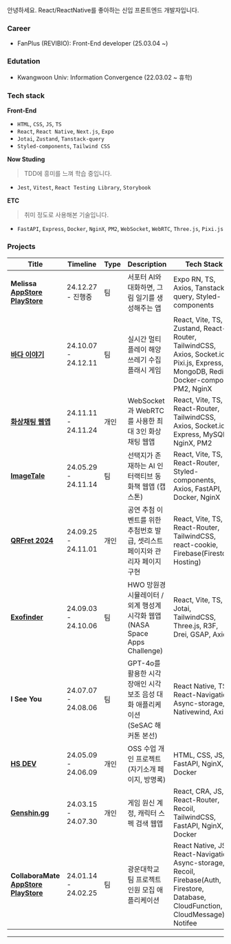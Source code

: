 안녕하세요. React/ReactNative를 좋아하는 신입 프론트엔드 개발자입니다.

### Career

- FanPlus (REVIBIO): Front-End developer (25.03.04 ~)

### Edutation

- Kwangwoon Univ: Information Convergence (22.03.02 ~ 휴학)

### **Tech stack**

**Front-End**

- `HTML`, `CSS`, `JS`, `TS`
- `React`, `React Native`, `Next.js`, `Expo`
- `Jotai`, `Zustand`, `Tanstack-query`
- `Styled-components`, `Tailwind CSS`

**Now Studing**

> TDD에 흥미를 느껴 학습 중입니다.

- `Jest`, `Vitest`, `React Testing Library`, `Storybook`

**ETC**

> 취미 정도로 사용해본 기술입니다.

- `FastAPI`, `Express`, `Docker`, `NginX`, `PM2`, `WebSocket`, `WebRTC`, `Three.js`, `Pixi.js`

### Projects

| Title                                                                                                                                                                  | Timeline            | Type | Description                                                                     | Tech Stack                                                                                                                           | Code                                                                                       |
| ---------------------------------------------------------------------------------------------------------------------------------------------------------------------- | ------------------- | ---- | ------------------------------------------------------------------------------- | ------------------------------------------------------------------------------------------------------------------------------------ | ------------------------------------------------------------------------------------------ |
| **Melissa<br />[AppStore](https://apps.apple.com/kr/app/melissa/id6741430491)<br />[PlayStore](https://play.google.com/store/apps/details?id=com.melissa.melissaFE)**  | 24.12.27 - 진행중   | 팀   | 서포터 AI와 대화하면, 그림 일기를 생성해주는 앱                                 | Expo RN, TS, Axios, Tanstack-query, Styled-components                                                                                | [Github](https://github.com/team-Melissa/melissa-FE)                                       |
| **[바다 이야기](https://oceangame.nararia03.dev)**                                                                                                                     | 24.10.07 - 24.12.11 | 팀   | 실시간 멀티플레이 해양 쓰레기 수집 플래시 게임                                  | React, Vite, TS, Zustand, React-Router, TailwindCSS, Axios, Socket.io, Pixi.js, Express, MongoDB, Redis, Docker-compose, PM2, NginX  | [GitHub](https://github.com/NARARIA03/24-team-ho1ysea.git)                                 |
| **[화상채팅 웹앱](https://chattingroom.nararia03.dev)**                                                                                                                | 24.11.11 - 24.11.24 | 개인 | WebSocket과 WebRTC를 사용한 최대 3인 화상채팅 웹앱                              | React, Vite, TS, React-Router, TailwindCSS, Axios, Socket.io, Express, MySQL, NginX, PM2                                             | [GitHub](https://github.com/NARARIA03/WebRTC_Socket_Room)                                  |
| **[ImageTale](https://imagetale.nararia03.dev)**                                                                                                                       | 24.05.29 - 24.11.14 | 팀   | 선택지가 존재하는 AI 인터랙티브 동화책 웹앱 (캡스톤)                            | React, Vite, TS, React-Router, Styled-components, Axios, FastAPI, Docker, NginX                                                      | [GitHub](https://github.com/NARARIA03/ImageTale)                                           |
| **[QRFret 2024](https://concert-14fret-2024.web.app)**                                                                                                                 | 24.09.25 - 24.11.01 | 개인 | 공연 추첨 이벤트를 위한 추첨번호 발급, 셋리스트 페이지와 관리자 페이지 구현     | React, Vite, TS, React-Router, TailwindCSS, react-cookie, Firebase(Firestore, Hosting)                                               | [GitHub](https://github.com/NARARIA03/QRFret_2024)                                         |
| **[Exofinder](https://exofinder.github.io/FrontEnd)**                                                                                                                  | 24.09.03 - 24.10.06 | 팀   | HWO 망원경 시뮬레이터 / 외계 행성계 시각화 웹앱 (NASA Space Apps Challenge)     | React, Vite, TS, Jotai, TailwindCSS, Three.js, R3F, Drei, GSAP, Axios,                                                               | [GitHub](https://github.com/NARARIA03/Exofinder_FE)                                        |
| **I See You**                                                                                                                                                          | 24.07.07 - 24.08.06 | 팀   | GPT-4o를 활용한 시각장애인 시각 보조 음성 대화 애플리케이션 (SeSAC 해커톤 본선) | React Native, TS, React-Navigation, Async-storage, Nativewind, Axios,                                                                | [GitHub](https://github.com/NARARIA03/I-See-You-RN)                                        |
| **[HS DEV](https://chsdev.nararia03.dev)**                                                                                                                             | 24.05.09 - 24.06.09 | 개인 | OSS 수업 개인 프로젝트(자기소개 페이지, 방명록)                                 | HTML, CSS, JS, FastAPI, NginX, Docker                                                                                                | [GitHub](https://github.com/NARARIA03/2024_OSS_Mypage)                                     |
| **[Genshin.gg](https://genshingg.nararia03.dev)**                                                                                                                      | 24.03.15 - 24.07.30 | 개인 | 게임 원신 계정, 캐릭터 스펙 검색 웹앱                                           | React, CRA, JS, React-Router, Recoil, TailwindCSS, FastAPI, NginX, Docker                                                            | [GitHub](https://github.com/NARARIA03/Genshin.gg)                                          |
| **CollaboraMate [AppStore](https://apps.apple.com/pl/app/collaboramate/id6477861349) [PlayStore](https://play.google.com/store/apps/details?id=com.guzicguzic&hl=ko)** | 24.01.14 - 24.02.25 | 팀   | 광운대학교 팀 프로젝트 인원 모집 애플리케이션                                   | React Native, JS, React-Navigation, Async-storage, Recoil, Firebase(Auth, Firestore, Database, CloudFunction, CloudMessage), Notifee | [Notion](https://collaboramate.notion.site/CollaboraMate-90933f328cfd4c569c0fbe19f4bdf89c) |

---

